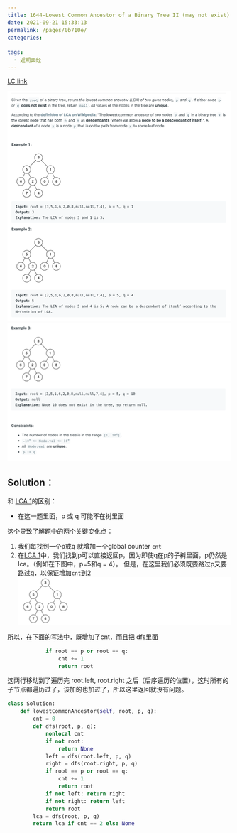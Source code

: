 ```yaml
---
title: 1644-Lowest Common Ancestor of a Binary Tree II (may not exist)
date: 2021-09-21 15:33:13
permalink: /pages/0b710e/
categories:
  
tags:
  - 近期面经
---
```

[LC link](https://leetcode.com/problems/lowest-common-ancestor-of-a-binary-tree-ii/)

![](https://raw.githubusercontent.com/emmableu/image/master/1644-0.png)
![](https://raw.githubusercontent.com/emmableu/image/master/1644-1.png)

## Solution：
和 [LCA 1](https://emmableu.github.io/blog/pages/leetcode236/)的区别：
- 在这一题里面，p 或 q 可能不在树里面

这个导致了解题中的两个关键变化点：  
1. 我们每找到一个p或q 就增加一个global counter `cnt`
2. 在[LCA 1](https://emmableu.github.io/blog/pages/leetcode236/)中，我们找到p可以直接返回p，因为即使q在p的子树里面，p仍然是lca。（例如在下图中，p=5和q = 4）。 但是，在这里我们必须既要路过p又要路过q，以保证增加`cnt`到2   
![](https://raw.githubusercontent.com/emmableu/image/master/1644-2.png)

所以，在下面的写法中，既增加了cnt，而且把 dfs里面
```python
            if root == p or root == q:
                cnt += 1
                return root
```
这两行移动到了遍历完 root.left, root.right 之后（后序遍历的位置），这时所有的子节点都遍历过了，该加的也加过了，所以这里返回就没有问题。

```python
class Solution:
    def lowestCommonAncestor(self, root, p, q):
        cnt = 0
        def dfs(root, p, q):
            nonlocal cnt
            if not root: 
                return None
            left = dfs(root.left, p, q)
            right = dfs(root.right, p, q)
            if root == p or root == q:
                cnt += 1
                return root
            if not left: return right
            if not right: return left
            return root
        lca = dfs(root, p, q)
        return lca if cnt == 2 else None
```
